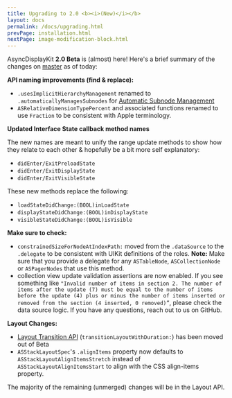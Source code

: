 ```yaml
---
title: Upgrading to 2.0 <b><i>(New)</i></b>
layout: docs
permalink: /docs/upgrading.html
prevPage: installation.html
nextPage: image-modification-block.html
---
```


AsyncDisplayKit **2.0 Beta** is (almost) here! Here's a brief summary of the changes on [master](https://github.com/facebook/AsyncDisplayKit) as of today:

**API naming improvements (find & replace):**

- `.usesImplicitHierarchyManagement` renamed to `.automaticallyManagesSubnodes` for [Automatic Subnode Management](http://asyncdisplaykit.org/docs/implicit-hierarchy-mgmt.html)
- `ASRelativeDimensionTypePercent` and associated functions renamed to use `Fraction` to be consistent with Apple terminology.

**Updated Interface State callback method names**

The new names are meant to unify the range update methods to show how they relate to each other & hopefully be a bit more self explanatory:

- `didEnter/ExitPreloadState`
- `didEnter/ExitDisplayState`
- `didEnter/ExitVisibleState`

These new methods replace the following:

- `loadStateDidChange:(BOOL)inLoadState`
- `displayStateDidChange:(BOOL)inDisplayState`
- `visibleStateDidChange:(BOOL)isVisible`

**Make sure to check:**

- `constrainedSizeForNodeAtIndexPath:` moved from the `.dataSource` to the `.delegate` to be consistent with UIKit definitions of the roles. **Note:** Make sure that you provide a delegate for any `ASTableNode`, `ASCollectionNode` or `ASPagerNodes` that use this method. 
- collection view update validation assertions are now enabled. If you see something like `"Invalid number of items in section 2. The number of items after the update (7) must be equal to the number of items before the update (4) plus or minus the number of items inserted or removed from the section (4 inserted, 0 removed)”`, please check the data source logic. If you have any questions, reach out to us on GitHub. 

**Layout Changes:**

- [Layout Transition API](http://asyncdisplaykit.org/docs/layout-transition-api.html) (`transitionLayoutWithDuration:`) has been moved out of Beta
- `ASStackLayoutSpec`'s `.alignItems` property now defaults to `ASStackLayoutAlignItemsStretch` instead of `ASStackLayoutAlignItemsStart` to align with the CSS align-items property.

The majority of the remaining (unmerged) changes will be in the Layout API. 
